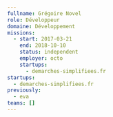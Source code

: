 ```yaml
---
fullname: Grégoire Novel
role: Développeur
domaine: Développement
missions:
  - start: 2017-03-21
    end: 2018-10-10
    status: independent
    employer: octo
    startups:
      - demarches-simplifiees.fr
startups:
  - demarches-simplifiees.fr
previously:
  - eva
teams: []
---
```

